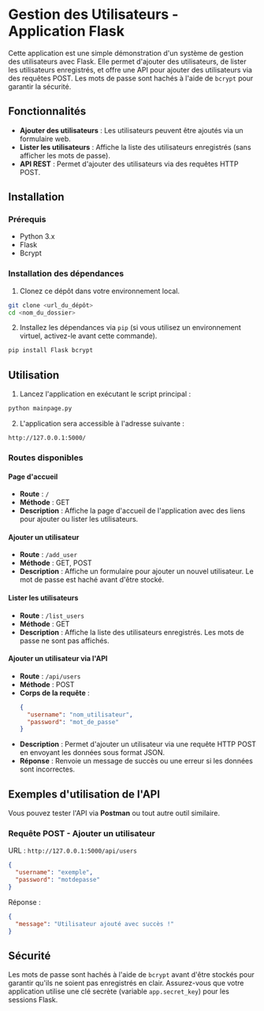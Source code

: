# Gestion des Utilisateurs - Application Flask

Cette application est une simple démonstration d'un système de gestion des utilisateurs avec Flask. Elle permet d'ajouter des utilisateurs, de lister les utilisateurs enregistrés, et offre une API pour ajouter des utilisateurs via des requêtes POST. Les mots de passe sont hachés à l'aide de `bcrypt` pour garantir la sécurité.

## Fonctionnalités

- **Ajouter des utilisateurs** : Les utilisateurs peuvent être ajoutés via un formulaire web.
- **Lister les utilisateurs** : Affiche la liste des utilisateurs enregistrés (sans afficher les mots de passe).
- **API REST** : Permet d'ajouter des utilisateurs via des requêtes HTTP POST.

## Installation

### Prérequis

- Python 3.x
- Flask
- Bcrypt

### Installation des dépendances

1. Clonez ce dépôt dans votre environnement local.

```bash
git clone <url_du_dépôt>
cd <nom_du_dossier>
```

2. Installez les dépendances via `pip` (si vous utilisez un environnement virtuel, activez-le avant cette commande).

```bash
pip install Flask bcrypt
```

## Utilisation

1. Lancez l'application en exécutant le script principal :

```bash
python mainpage.py
```

2. L'application sera accessible à l'adresse suivante :

```
http://127.0.0.1:5000/
```

### Routes disponibles

#### Page d'accueil

- **Route** : `/`
- **Méthode** : GET
- **Description** : Affiche la page d'accueil de l'application avec des liens pour ajouter ou lister les utilisateurs.

#### Ajouter un utilisateur

- **Route** : `/add_user`
- **Méthode** : GET, POST
- **Description** : Affiche un formulaire pour ajouter un nouvel utilisateur. Le mot de passe est haché avant d'être stocké.

#### Lister les utilisateurs

- **Route** : `/list_users`
- **Méthode** : GET
- **Description** : Affiche la liste des utilisateurs enregistrés. Les mots de passe ne sont pas affichés.

#### Ajouter un utilisateur via l'API

- **Route** : `/api/users`
- **Méthode** : POST
- **Corps de la requête** : 
  ```json
  {
    "username": "nom_utilisateur",
    "password": "mot_de_passe"
  }
  ```
- **Description** : Permet d'ajouter un utilisateur via une requête HTTP POST en envoyant les données sous format JSON.
- **Réponse** : Renvoie un message de succès ou une erreur si les données sont incorrectes.

## Exemples d'utilisation de l'API

Vous pouvez tester l'API via **Postman** ou tout autre outil similaire.

### Requête POST - Ajouter un utilisateur

URL : `http://127.0.0.1:5000/api/users`

```json
{
  "username": "exemple",
  "password": "motdepasse"
}
```

Réponse :

```json
{
  "message": "Utilisateur ajouté avec succès !"
}
```

## Sécurité

Les mots de passe sont hachés à l'aide de `bcrypt` avant d'être stockés pour garantir qu'ils ne soient pas enregistrés en clair. Assurez-vous que votre application utilise une clé secrète (variable `app.secret_key`) pour les sessions Flask.

